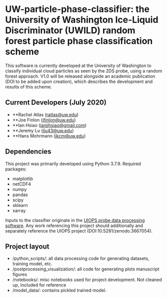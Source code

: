 # UW-particle-phase-classifier: the University of Washington Ice-Liquid Discriminator (UWILD) random forest particle phase classification scheme

This software is currently developed at the University of Washington to classify individual cloud particles as seen by the 2DS probe, using a random forest approach. V1.0 will be released alongside an academic publication (DOI to be added upon creation), which describes the development and results of this scheme. 



## Current Developers (July 2020)
- **Rachel Atlas (ratlas@uw.edu)
- **Joe Finlon (jfinlon@uw.edu)
- **Ian Hsiao (ianjjhsiao@gmail.com)
- **Jeremy Lu (jlu43@uw.edu)
- **Hans Mohrmann (jkcm@uw.edu)

## Dependencies
This project was primarily developed using Python 3.7.9. 
Required packages:

- matplotlib 
- netCDF4 
- numpy 
- pandas 
- scipy 
- sklearn 
- xarray 






Inputs to the classifier originate in the [UIOPS probe data processing software](https://github.com/joefinlon/UIOPS). Any work referencing this project should additionally and separately reference the UIOPS project (DOI:10.5281/zenodo.3667054). 

## Project layout
- /python_scripts/: all data processing code for generating datasets, training model, etc.
- /postprocessing_visualization/: all code for generating plots manuscript figures
- /notebooks/: misc notebooks used for project development. Not cleaned up, included for reference
- /model_data/: contains pickled trained model.
